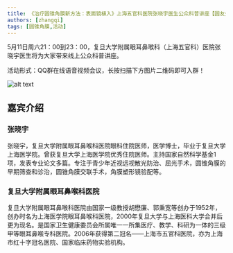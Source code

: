 ```yaml
---
title: 《治疗圆锥角膜新方法：表面镜植入》上海五官科医院张晓宇医生公众科普讲座【圆友公益沙龙第53期】
authors: [zhangqi]
tags: [圆锥角膜,活动]
---
```


5月11日周六21：00到23：00，复旦大学附属眼耳鼻喉科（上海五官科）医院张晓宇医生将为大家带来线上公众科普讲座。

活动形式：QQ群在线语音视频会议，长按扫描下方图片二维码即可入群！

![alt text](/events/assets/2019-05-04-《治疗圆锥角膜新方法：表面镜植入》上海五官科医院张晓宇医生公众科普讲座【圆友公益沙龙第53期】.png)

## 嘉宾介绍

### 张晓宇

张晓宇，复旦大学附属眼耳鼻喉科医院眼科住院医师，医学博士，毕业于复旦大学上海医学院。曾获复旦大学上海医学院优秀住院医师。主持国家自然科学基金1项，发表专业论文多篇。专注于青少年近视远视散光防治、屈光手术，圆锥角膜的早期筛查和诊治，圆锥角膜交联手术，角膜塑形镜验配等。

### 复旦大学附属眼耳鼻喉科医院

复旦大学附属眼耳鼻喉科医院由国家一级教授胡懋廉、郭秉宽等创办于1952年，创办时名为上海医学院眼耳鼻喉科医院，2000年复旦大学与上海医科大学合并后更为现名。是国家卫生健康委员会所属唯一一所集医疗、教学、科研为一体的三级甲等眼耳鼻喉专科医院。2006年获得第二冠名——上海市五官科医院，亦为上海市红十字冠名医院、国家临床药物实验机构。